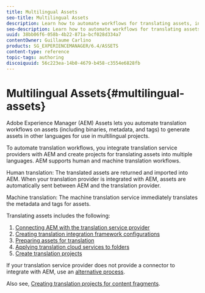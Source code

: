 ```yaml
---
title: Multilingual Assets
seo-title: Multilingual Assets
description: Learn how to automate workflows for translating assets, including binaries, metadata, and tags into multiple languages.
seo-description: Learn how to automate workflows for translating assets, including binaries, metadata, and tags into multiple languages.
uuid: 38bb06f6-058b-4b22-871a-bcf028d334a7
contentOwner: Guillaume Carlino
products: SG_EXPERIENCEMANAGER/6.4/ASSETS
content-type: reference
topic-tags: authoring
discoiquuid: 56c223ea-14b0-4679-b458-c3554e6828fb
---
```


# Multilingual Assets{#multilingual-assets}

Adobe Experience Manager (AEM) Assets lets you automate translation workflows on assets (including binaries, metadata, and tags) to generate assets in other languages for use in multilingual projects.

To automate translation workflows, you integrate translation service providers with AEM and create projects for translating assets into multiple languages. AEM supports human and machine translation workflows.

Human translation: The translated assets are returned and imported into AEM. When your translation provider is integrated with AEM, assets are automatically sent between AEM and the translation provider.

Machine translation: The machine translation service immediately translates the metadata and tags for assets.

Translating assets includes the following:

1. [Connecting AEM with the translation service provider](../../sites/administering/using/tc-tic.md#connecting-to-a-translation-service-provider)
1. [Creating translation integration framework configurations](../../sites/administering/using/tc-tic.md)
1. [Preparing assets for translation](preparing-assets-for-translation.md)
1. [Applying translation cloud services to folders](transition-cloud-services.md)
1. [Create translation projects](translation-projects.md)

If your translation service provider does not provide a connector to integrate with AEM, use an [alternative process](../../sites/administering/using/tc-manage.md#exporting-a-translation-job).

Also see, [Creating translation projects for content fragments](creating-translation-projects-for-content-fragments.md).
